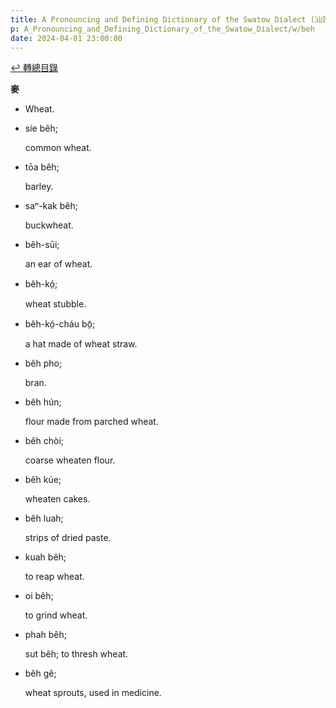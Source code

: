 ```yaml
---
title: A Pronouncing and Defining Dictionary of the Swatow Dialect (汕頭方言音義字典) / beh
p: A_Pronouncing_and_Defining_Dictionary_of_the_Swatow_Dialect/w/beh
date: 2024-04-01 23:00:00
---
```


[↩️ 轉總目錄](/A_Pronouncing_and_Defining_Dictionary_of_the_Swatow_Dialect)


**麥**
- Wheat.

- síe bêh;

  common wheat.

- tōa bêh;

  barley.

- saⁿ-kak bêh;

  buckwheat.

- bêh-sūi;

  an ear of wheat.

- bêh-kó̤;

  wheat stubble.

- bêh-kó̤-cháu bō̤;

  a hat made of wheat straw.

- bêh pho;

  bran.

- bêh hún;

  flour made from parched wheat.

- bêh chòi;

  coarse wheaten flour.

- bêh kúe;

  wheaten cakes.

- bêh luah;

  strips of dried paste.

- kuah bêh;

  to reap wheat.

- oi bêh;

  to grind wheat.

- phah bêh;

  sut bêh; to thresh wheat.

- bêh gê;

  wheat sprouts, used in medicine.